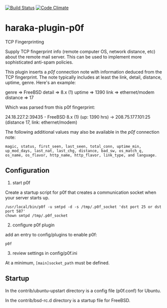 [![Build Status][ci-img]][ci-url]
[![Code Climate][clim-img]][clim-url]

# haraka-plugin-p0f

TCP Fingerprinting

Supply TCP fingerprint info (remote computer OS, network distance, etc) about the remote mail server. This can be used to implement more sophisticated anti-spam policies.

This plugin inserts a _p0f_ connection note with information deduced
from the TCP fingerprint. The note typically includes at least the link,
detail, distance, uptime, genre. Here's an example:

  genre => FreeBSD
  detail => 8.x (1)
  uptime => 1390
  link => ethernet/modem
  distance => 17

Which was parsed from this p0f fingerprint:

  24.18.227.2:39435 - FreeBSD 8.x (1) (up: 1390 hrs)
  -> 208.75.177.101:25 (distance 17, link: ethernet/modem)

The following additional values may also be available in
the _p0f_ connection note:

    magic, status, first_seen, last_seen, total_conn, uptime_min, up_mod_days, last_nat, last_chg, distance, bad_sw, os_match_q, os_name, os_flavor, http_name, http_flavor, link_type, and language.

## Configuration

1. start p0f

Create a startup script for p0f that creates a communication socket when your
server starts up.

    /usr/local/bin/p0f -u smtpd -d -s /tmp/.p0f_socket 'dst port 25 or dst port 587'
    chown smtpd /tmp/.p0f_socket

2. configure p0f plugin

add an entry to config/plugins to enable p0f:

    p0f

3. review settings in config/p0f.ini

At a minimum, `[main]socket_path` must be defined.

## Startup

In the contrib/ubuntu-upstart directory is a config file (p0f.conf) for Ubuntu.

In the contrib/bsd-rc.d directory is a startup file for FreeBSD.

<!-- leave these buried at the bottom of the document -->

[ci-img]: https://github.com/haraka/haraka-plugin-p0f/actions/workflows/ci.yml/badge.svg
[ci-url]: https://github.com/haraka/haraka-plugin-p0f/actions/workflows/ci.yml
[clim-img]: https://codeclimate.com/github/haraka/haraka-plugin-p0f/badges/gpa.svg
[clim-url]: https://codeclimate.com/github/haraka/haraka-plugin-p0f
